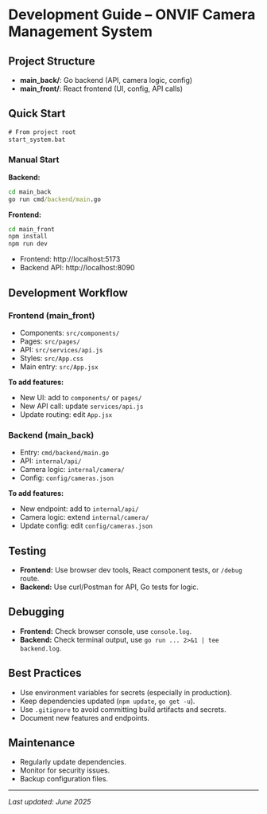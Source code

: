 # Development Guide – ONVIF Camera Management System

## Project Structure

- **main_back/**: Go backend (API, camera logic, config)
- **main_front/**: React frontend (UI, config, API calls)

## Quick Start

```cmd
# From project root
start_system.bat
```

### Manual Start

**Backend:**
```cmd
cd main_back
go run cmd/backend/main.go
```

**Frontend:**
```cmd
cd main_front
npm install
npm run dev
```

- Frontend: http://localhost:5173
- Backend API: http://localhost:8090

## Development Workflow

### Frontend (main_front)
- Components: `src/components/`
- Pages: `src/pages/`
- API: `src/services/api.js`
- Styles: `src/App.css`
- Main entry: `src/App.jsx`

**To add features:**
- New UI: add to `components/` or `pages/`
- New API call: update `services/api.js`
- Update routing: edit `App.jsx`

### Backend (main_back)
- Entry: `cmd/backend/main.go`
- API: `internal/api/`
- Camera logic: `internal/camera/`
- Config: `config/cameras.json`

**To add features:**
- New endpoint: add to `internal/api/`
- Camera logic: extend `internal/camera/`
- Update config: edit `config/cameras.json`

## Testing

- **Frontend:** Use browser dev tools, React component tests, or `/debug` route.
- **Backend:** Use curl/Postman for API, Go tests for logic.

## Debugging

- **Frontend:** Check browser console, use `console.log`.
- **Backend:** Check terminal output, use `go run ... 2>&1 | tee backend.log`.

## Best Practices

- Use environment variables for secrets (especially in production).
- Keep dependencies updated (`npm update`, `go get -u`).
- Use `.gitignore` to avoid committing build artifacts and secrets.
- Document new features and endpoints.

## Maintenance

- Regularly update dependencies.
- Monitor for security issues.
- Backup configuration files.

---

_Last updated: June 2025_
